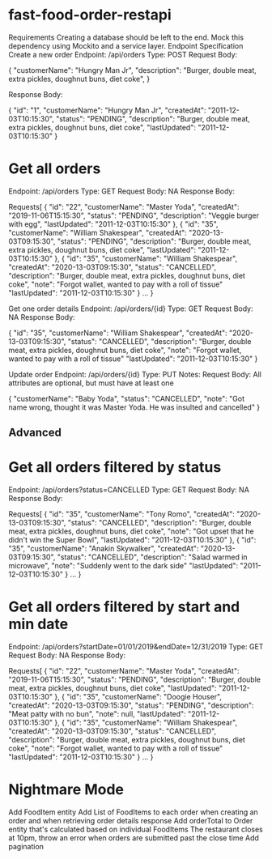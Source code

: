 # fast-food-order-restapi
Requirements
Creating a database should be left to the end. Mock this dependency using Mockito and a service layer.
Endpoint Specification
Create a new order
Endpoint: /api/orders Type: POST Request Body:

{
    "customerName": "Hungry Man Jr",
    "description": "Burger, double meat, extra pickles, doughnut buns, diet coke",
}


Response Body:

{
    "id": "1",
    "customerName": "Hungry Man Jr",
    "createdAt": "2011-12-03T10:15:30",
    "status": "PENDING",
    "description": "Burger, double meat, extra pickles, doughnut buns, diet coke",
    "lastUpdated": "2011-12-03T10:15:30"
}


# Get all orders
Endpoint: /api/orders Type: GET Request Body: NA Response Body:

Requests[
    {
        "id": "22",
        "customerName": "Master Yoda",
        "createdAt": "2019-11-06T15:15:30",
        "status": "PENDING",
        "description": "Veggie  burger with egg",
        "lastUpdated": "2011-12-03T10:15:30"
    },
    {
        "id": "35",
        "customerName": "William Shakespear",
        "createdAt": "2020-13-03T09:15:30",
        "status": "PENDING",
        "description": "Burger, double meat, extra pickles, doughnut buns, diet coke",
        "lastUpdated": "2011-12-03T10:15:30"
    },
    {
        "id": "35",
        "customerName": "William Shakespear",
        "createdAt": "2020-13-03T09:15:30",
        "status": "CANCELLED",
        "description": "Burger, double meat, extra pickles, doughnut buns, diet coke",
        "note": "Forgot wallet, wanted to pay with a roll of tissue"
        "lastUpdated": "2011-12-03T10:15:30"
    }
    ...
}

Get one order details
Endpoint: /api/orders/{id} Type: GET Request Body: NA Response Body:


{
        "id": "35",
        "customerName": "William Shakespear",
        "createdAt": "2020-13-03T09:15:30",
        "status": "CANCELLED",
        "description": "Burger, double meat, extra pickles, doughnut buns, diet coke",
        "note": "Forgot wallet, wanted to pay with a roll of tissue"
        "lastUpdated": "2011-12-03T10:15:30"
}

Update order
Endpoint: /api/orders/{id} Type: PUT Notes: Request Body: All attributes are optional, but must have at least one

{
        "customerName": "Baby Yoda",
        "status": "CANCELLED",
        "note": "Got name wrong, thought it was Master Yoda. He was insulted and cancelled"
}

## Advanced
# Get all orders filtered by status
Endpoint: /api/orders?status=CANCELLED Type: GET Request Body: NA Response Body:


Requests[
    {
        "id": "35",
        "customerName": "Tony Romo",
        "createdAt": "2020-13-03T09:15:30",
        "status": "CANCELLED",
        "description": "Burger, double meat, extra pickles, doughnut buns, diet coke",
        "note": "Got upset that he didn't win the Super Bowl",
        "lastUpdated": "2011-12-03T10:15:30"
    },
    {
        "id": "35",
        "customerName": "Anakin Skywalker",
        "createdAt": "2020-13-03T09:15:30",
        "status": "CANCELLED",
        "description": "Salad warmed in microwave",
        "note": "Suddenly went to the dark side"
        "lastUpdated": "2011-12-03T10:15:30"
    }
    ...
}

# Get all orders filtered by start and min date
Endpoint: /api/orders?startDate=01/01/2019&endDate=12/31/2019 Type: GET Request Body: NA Response Body:


Requests[
    {
        "id": "22",
        "customerName": "Master Yoda",
        "createdAt": "2019-11-06T15:15:30",
        "status": "PENDING",
        "description": "Burger, double meat, extra pickles, doughnut buns, diet coke",
        "lastUpdated": "2011-12-03T10:15:30"
    },
    {
        "id": "35",
        "customerName": "Doogie Houser",
        "createdAt": "2020-13-03T09:15:30",
        "status": "PENDING",
        "description": "Meat patty with no bun",
        "note": null,
        "lastUpdated": "2011-12-03T10:15:30"
    },
    {
        "id": "35",
        "customerName": "William Shakespear",
        "createdAt": "2020-13-03T09:15:30",
        "status": "CANCELLED",
        "description": "Burger, double meat, extra pickles, doughnut buns, diet coke",
        "note": "Forgot wallet, wanted to pay with a roll of tissue"
        "lastUpdated": "2011-12-03T10:15:30"
    }
    ...
}
# Nightmare Mode
Add FoodItem entity
Add List of FoodItems to each order when creating an order and when retrieving order details response
Add orderTotal to Order entity that's calculated based on individual FoodItems
The restaurant closes at 10pm, throw an error when orders are submitted past the close time
Add pagination
